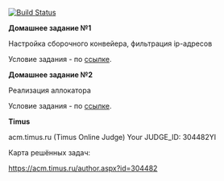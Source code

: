 
[![Build Status](https://travis-ci.org/ChernetsovNG/otus_cpp_2020_09.svg?branch=master)](https://travis-ci.org/ChernetsovNG/otus_cpp_2020_09)

**Домашнее задание №1**

Настройка сборочного конвейера, фильтрация ip-адресов

Условие задания - по [ссылке](./homeworks/01_homework.pdf).

**Домашнее задание №2**

Реализация аллокатора

Условие задания - по [ссылке](./homeworks/02_homework.pdf).

**Timus**

acm.timus.ru (Timus Online Judge)
Your JUDGE_ID: 304482YI

Карта решённых задач:

https://acm.timus.ru/author.aspx?id=304482
